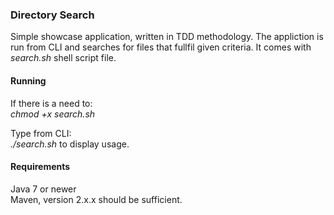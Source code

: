 ### Directory Search
Simple showcase application, written in TDD methodology. The appliction is run from CLI and searches for files that fullfil given criteria. 
It comes with _search.sh_ shell script file. 

#### Running

If there is a need to: </br>
_chmod +x search.sh_

Type from CLI:</br>
_./search.sh_ to display usage.

#### Requirements

Java 7 or newer</br>
Maven, version 2.x.x should be sufficient.
